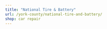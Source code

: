 ```yaml
---
title: "National Tire & Battery"
url: /york-county/national-tire-and-battery/
shop: car repair
---
```


